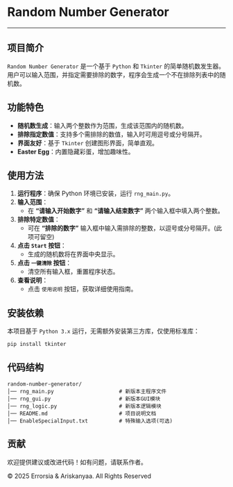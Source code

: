 # Random Number Generator
---

## 项目简介
`Random Number Generator` 是一个基于 `Python` 和 `Tkinter` 的简单随机数发生器。用户可以输入范围，并指定需要排除的数字，程序会生成一个不在排除列表中的随机数。

## 功能特色
- **随机数生成**：输入两个整数作为范围，生成该范围内的随机数。
- **排除指定数值**：支持多个需排除的数值，输入时可用逗号或分号隔开。
- **界面友好**：基于 `Tkinter` 创建图形界面，简单直观。
- **Easter Egg**：内置隐藏彩蛋，增加趣味性。

## 使用方法
1. **运行程序**：确保 Python 环境已安装，运行 `rng_main.py`。
2. **输入范围**：
   - 在 **“请输入开始数字”** 和 **“请输入结束数字”** 两个输入框中填入两个整数。
3. **排除特定数值**：
   - 可在 **“排除的数字”** 输入框中输入需排除的整数，以逗号或分号隔开。(此项可留空)
4. **点击 `Start` 按钮**：
   - 生成的随机数将在界面中央显示。
5. **点击 `一键清除` 按钮**：
   - 清空所有输入框，重置程序状态。
6. **查看说明**：
   - 点击 `使用说明` 按钮，获取详细使用指南。

## 安装依赖
本项目基于 `Python 3.x` 运行，无需额外安装第三方库，仅使用标准库：
```bash
pip install tkinter
```

## 代码结构

```
random-number-generator/
│── rng_main.py                     # 新版本主程序文件
│── rng_gui.py                      # 新版本GUI模块
│── rng_logic.py                    # 新版本逻辑模块
│── README.md                       # 项目说明文档
│── EnableSpecialInput.txt          # 特殊输入选项(可选)
```

## 贡献

欢迎提供建议或改进代码！如有问题，请联系作者。

© 2025 Errorsia & Ariskanyaa. All Rights Reserved